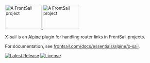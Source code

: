 <p>
  <a href="https://www.frontsail.com/#gh-light-mode-only" target="_blank">
    <img src="https://brand.frontsail.com/logo-github-dark.svg" alt="A FrontSail project" width="120" height="80">
  </a>
  <a href="https://www.frontsail.com/#gh-dark-mode-only" target="_blank">
    <img src="https://brand.frontsail.com/logo-github-light.svg" alt="A FrontSail project" width="120" height="80">
  </a>
</p>

X-sail is an [Alpine](https://github.com/alpinejs/alpine) plugin for handling router links in FrontSail projects.

For documentation, see [frontsail.com/docs/essentials/alpine/x-sail](https://www.frontsail.com/docs/essentials/alpine/x-sail).

<p>
  <a href="https://github.com/frontsail/x-sail/releases"><img src="https://img.shields.io/github/v/release/frontsail/x-sail?display_name=tag&style=flat-square" alt="Latest Release"></a>
  <a href="https://github.com/frontsail/x-sail/blob/main/LICENSE"><img src="https://img.shields.io/github/license/frontsail/x-sail.svg?style=flat-square" alt="License"></a>
</p>
